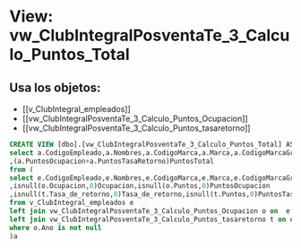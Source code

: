 # View: vw_ClubIntegralPosventaTe_3_Calculo_Puntos_Total

## Usa los objetos:
- [[v_ClubIntegral_empleados]]
- [[vw_ClubIntegralPosventaTe_3_Calculo_Puntos_Ocupacion]]
- [[vw_ClubIntegralPosventaTe_3_Calculo_Puntos_tasaretorno]]

```sql
CREATE VIEW [dbo].[vw_ClubIntegralPosventaTe_3_Calculo_Puntos_Total] AS
select a.CodigoEmpleado,a.Nombres,a.CodigoMarca,a.Marca,a.CodigoMarcaGrupo,a.MarcaGrupo,a.CodigoCentro,a.NombreCentro,a.Ano,a.Trimestre,a.Ocupacion,a.PuntosOcupacion,a.Tasa_de_retorno,a.PuntosTasaRetorno
,(a.PuntosOcupacion+a.PuntosTasaRetorno)PuntosTotal
from (
select e.CodigoEmpleado,e.Nombres,e.CodigoMarca,e.Marca,e.CodigoMarcaGrupo,e.MarcaGrupo,e.CodigoCentro,e.NombreCentro,isnull(t.Ano,o.Ano)Ano,isnull(t.Trimestre,o.Trimestre)Trimestre
,isnull(o.Ocupacion,0)Ocupacion,isnull(o.Puntos,0)PuntosOcupacion
,isnull(t.Tasa_de_retorno,0)Tasa_de_retorno,isnull(t.Puntos,0)PuntosTasaRetorno
from v_ClubIntegral_empleados e
left join vw_ClubIntegralPosventaTe_3_Calculo_Puntos_Ocupacion o on  e.CodigoEmpleado = o.CodigoEmpleado and e.CodigoMarca = o.CodigoMarca and e.CodigoMarcaGrupo = o.CodigoMarcaGrupo
left join vw_ClubIntegralPosventaTe_3_Calculo_Puntos_tasaretorno t on e.CodigoEmpleado = t.CodigoEmpleado and e.CodigoMarca = t.CodigoMarca and e.CodigoMarcaGrupo = t.CodigoMarcaGrupo and o.Ano = t.Ano  and o.Trimestre = t.Trimestre 
where o.Ano is not null
)a

```

